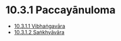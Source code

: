 

# 10.3.1 Paccayānuloma

* [10.3.1.1 Vibhaṅgavāra](10.3.1/10.3.1.1.md)
* [10.3.1.2 Saṅkhyāvāra](10.3.1/10.3.1.2.md)



